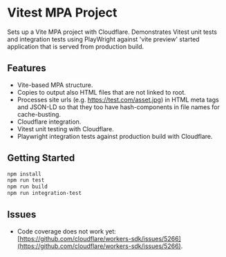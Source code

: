 # Vitest MPA Project

Sets up a Vite MPA project with Cloudflare. Demonstrates Vitest unit tests and integration tests using PlayWright against 'vite preview' started application that is served
from production build.

## Features

- Vite-based MPA structure.
- Copies to output also HTML files that are not linked to root.
- Processes site urls (e.g. https://test.com/asset.jpg) in HTML meta tags and JSON-LD so
  that they too have hash-components in file names for cache-busting.
- Cloudflare integration.
- Vitest unit testing with Cloudflare.
- Playwright integration tests against production build with Cloudflare.

## Getting Started

```bash
npm install
npm run test
npm run build
npm run integration-test
```

## Issues

- Code coverage does not work yet: [https://github.com/cloudflare/workers-sdk/issues/5266](https://github.com/cloudflare/workers-sdk/issues/5266).
